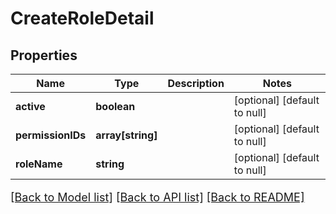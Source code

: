 # CreateRoleDetail

## Properties
Name | Type | Description | Notes
------------ | ------------- | ------------- | -------------
**active** | **boolean** |  | [optional] [default to null]
**permissionIDs** | **array[string]** |  | [optional] [default to null]
**roleName** | **string** |  | [optional] [default to null]

[[Back to Model list]](../README.md#documentation-for-models) [[Back to API list]](../README.md#documentation-for-api-endpoints) [[Back to README]](../README.md)

<style>
     p, ul, ol, li { font-size: 18px !important;}
</style>


